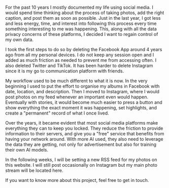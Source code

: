 
For the past 10 years I mostly documented my life using social media. I would spend time thinking about the process of taking photos, add the right caption, and post them as soon as possible. Just in the last year, I got less and less energy, time, and interest into following this process every time something interesting to me was happening. This, along with all the data privacy concerns of these platforms, I decided I want to regain control of my own data.

I took the first steps to do so by deleting the Facebook App around 4 years ago from all my personal devices. I do not keep any session open and I added as much friction as needed to prevent me from accessing often. I also deleted Twitter and TikTok. It has been harder to delete Instagram since it is my go to communication platform with friends.

My workflow used to be much different to what it is now. In the very beginning I used to put the effort to organise my albums in Facebook with date, location, and description. Then I moved to Instagram, where I would post photos on my feed whenever an important even would happen. Eventually with stories, it would become much easier to press a button and show everything the exact moment it was happening, set highlights, and create a "permanent" record of what I once lived.

Over the years, it became evident that most social media platforms make everything they can to keep you locked. They reduce the friction to provide information to their servers, and give you a "free" service that benefits from having your network around. With more AI used, they also need to leverage the data they are getting, not only for advertisement but also for training their own AI models.

In the following weeks, I will be setting a new RSS feed for my photos on this website. I will still post occasionally on Instagram but my main photo stream will be located here.

If you want to know more about this project, feel free to get in touch.

